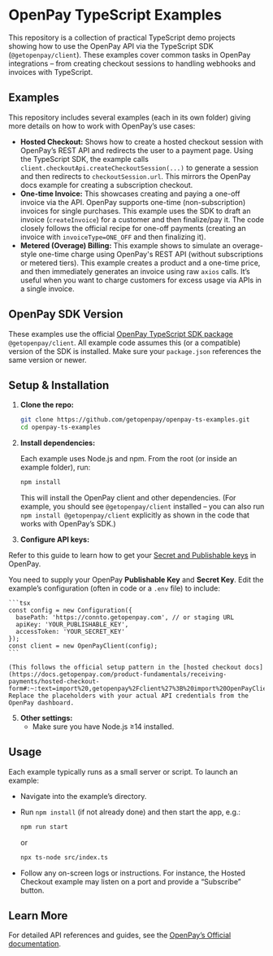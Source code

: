 # OpenPay TypeScript Examples

This repository is a collection of practical TypeScript demo projects showing how to use the OpenPay API via the TypeScript SDK (`@getopenpay/client`). These examples cover common tasks in OpenPay integrations – from creating checkout sessions to handling webhooks and invoices with TypeScript.

## Examples

This repository includes several examples (each in its own folder) giving more details on how to work with OpenPay’s use cases:

- **Hosted Checkout:** Shows how to create a hosted checkout session with OpenPay’s REST API and redirects the user to a payment page. Using the TypeScript SDK, the example calls `client.checkoutApi.createCheckoutSession(...)` to generate a session and then redirects to `checkoutSession.url`. This mirrors the OpenPay docs example for creating a subscription checkout.
- **One-time Invoice:** This showcases creating and paying a one-off invoice via the API. OpenPay supports one-time (non-subscription) invoices for single purchases. This example uses the SDK to draft an invoice (`createInvoice`) for a customer and then finalize/pay it. The code closely follows the official recipe for one-off payments (creating an invoice with `invoiceType=ONE_OFF` and then finalizing it).
- **Metered (Overage) Billing:** This example shows to simulate an overage-style one-time charge using OpenPay's REST API (without subscriptions or metered tiers). This example creates a product and a one-time price, and then immediately generates an invoice using raw `axios` calls. It’s useful when you want to charge customers for excess usage via APIs in a single invoice.

## OpenPay SDK Version

These examples use the official [OpenPay TypeScript SDK package](https://www.npmjs.com/package/@getopenpay/client?activeTab=readme) `@getopenpay/client`. All example code assumes this (or a compatible) version of the SDK is installed. Make sure your `package.json` references the same version or newer.

## Setup & Installation

1. **Clone the repo:**
    
    ```bash
    git clone https://github.com/getopenpay/openpay-ts-examples.git
    cd openpay-ts-examples
    ```
    
2. **Install dependencies:**
    
    Each example uses Node.js and npm. From the root (or inside an example folder), run:
    
    ```bash
    npm install
    ```
    
    This will install the OpenPay client and other dependencies. (For example, you should see `@getopenpay/client` installed – you can also run `npm install @getopenpay/client` explicitly as shown in the code that works with OpenPay’s SDK.)
    
3. **Configure API keys:**
    
Refer to this guide to learn how to get your [Secret and Publishable keys](https://docs.getopenpay.com/developer-resources/integrations/api-integration#api-keys) in OpenPay.

   You need to supply your OpenPay **Publishable Key** and **Secret Key**. Edit the example’s configuration (often in code or a `.env` file) to include:
    
    ```tsx
    const config = new Configuration({
      basePath: 'https://connto.getopenpay.com', // or staging URL
      apiKey: 'YOUR_PUBLISHABLE_KEY',
      accessToken: 'YOUR_SECRET_KEY'
    });
    const client = new OpenPayClient(config);
    ```
    
    (This follows the official setup pattern in the [hosted checkout docs](https://docs.getopenpay.com/product-fundamentals/receiving-payments/hosted-checkout-form#:~:text=import%20,getopenpay%2Fclient%27%3B%20import%20OpenPayClient%20from%20%27%40getopenpay%2Fclient%2Fclient).) Replace the placeholders with your actual API credentials from the OpenPay dashboard.
    
5. **Other settings:**
    - Make sure you have Node.js ≥14 installed.

## Usage

Each example typically runs as a small server or script. To launch an example:

- Navigate into the example’s directory.
- Run `npm install` (if not already done) and then start the app, e.g.:
    
    ```bash
    npm run start
    ```
    
    or
    
    ```bash
    npx ts-node src/index.ts
    ```
    
- Follow any on-screen logs or instructions. For instance, the Hosted Checkout example may listen on a port and provide a “Subscribe” button.

## Learn More

For detailed API references and guides, see the [OpenPay’s Official documentation](https://docs.getopenpay.com/).
